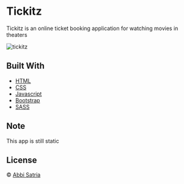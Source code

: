 # Tickitz

Tickitz is an online ticket booking application for watching movies in theaters

![tickitz](https://user-images.githubusercontent.com/62535100/103880622-f44b5580-510b-11eb-8d4a-1105cfdc7976.PNG)

## Built With

* [HTML](https://www.w3schools.com/html/)
* [CSS](https://www.w3schools.com/css/)
* [Javascript](https://www.w3schools.com/js/)
* [Bootstrap](https://getbootstrap.com/)
* [SASS](https://sass-lang.com/)

## Note

This app is still static

## License

© [Abbi Satria](https://gist.github.com/abbisatria)

